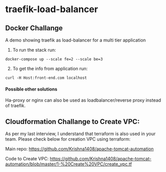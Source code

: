 # traefik-load-balancer

## Docker Challange
A demo showing traefik as load-balancer for a multi tier application

1. To run the stack run:

`docker-compose up --scale fe=2 --scale be=3`

2. To get the info from application run:

`curl -H Host:front-end.com localhost`

#### Possible other solutions

Ha-proxy or nginx can also be used as loadbalancer/reverse proxy instead of traefik.  

## Cloudformation Challange to Create VPC:

As per my last interview, I understand that terraform is also used in your team. Please check below for creation VPC using terraform:


Main repo: https://github.com/Krishna1408/apache-tomcat-automation

Code to Create VPC: https://github.com/Krishna1408/apache-tomcat-automation/blob/master/1-%20Create%20VPC/create_vpc.tf
